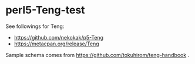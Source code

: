 # perl5-Teng-test

See followings for Teng:

- https://github.com/nekokak/p5-Teng
- https://metacpan.org/release/Teng

Sample schema comes from https://github.com/tokuhirom/teng-handbook .